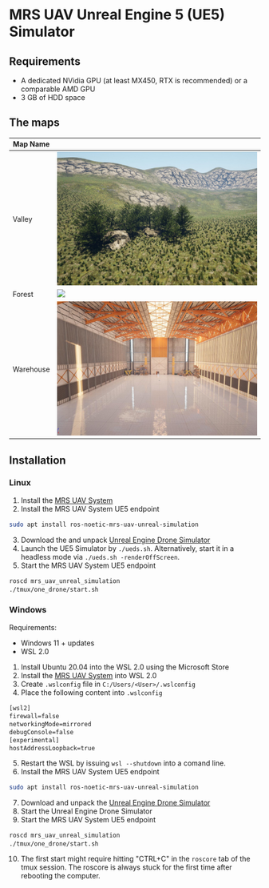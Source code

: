 # MRS UAV Unreal Engine 5 (UE5) Simulator

## Requirements

* A dedicated NVidia GPU (at least MX450, RTX is recommended) or a comparable AMD GPU
* 3 GB of HDD space

## The maps

| Map Name  |                         |
|-----------|-------------------------|
| Valley    | ![](.fig/valley.jpg)    |
| Forest    | ![](.fig/forest.jpg)    |
| Warehouse | ![](.fig/warehouse.jpg) |

## Installation

### Linux

1. Install the [MRS UAV System](https://github.com/ctu-mrs/mrs_uav_system)
2. Install the MRS UAV System UE5 endpoint
```bash
sudo apt install ros-noetic-mrs-uav-unreal-simulation
```
3. Download the and unpack [Unreal Engine Drone Simulator](https://nasmrs.felk.cvut.cz/index.php/s/MnGARsSwnpeVy5z)
4. Launch the UE5 Simulator by `./ueds.sh`. Alternatively, start it in a headless mode via `./ueds.sh -renderOffScreen`.
5. Start the MRS UAV System UE5 endpoint
```bash
roscd mrs_uav_unreal_simulation
./tmux/one_drone/start.sh
```

### Windows

Requirements:
* Windows 11 + updates
* WSL 2.0

1. Install Ubuntu 20.04 into the WSL 2.0 using the Microsoft Store
2. Install the [MRS UAV System](https://github.com/ctu-mrs/mrs_uav_system) into WSL 2.0
3. Create `.wslconfig` file in `C:/Users/<User>/.wslconfig`
4. Place the following content into `.wslconfig`
```
[wsl2]
firewall=false
networkingMode=mirrored
debugConsole=false
[experimental]
hostAddressLoopback=true
```
5. Restart the WSL by issuing `wsl --shutdown` into a comand line.
6. Install the MRS UAV System UE5 endpoint
```bash
sudo apt install ros-noetic-mrs-uav-unreal-simulation
```
7. Download and unpack the [Unreal Engine Drone Simulator](https://nasmrs.felk.cvut.cz/index.php/s/MnGARsSwnpeVy5z)
8. Start the Unreal Engine Drone Simulator
9. Start the MRS UAV System UE5 endpoint
```bash
roscd mrs_uav_unreal_simulation
./tmux/one_drone/start.sh
```
10. The first start might require hitting "CTRL+C" in the `roscore` tab of the tmux session. The roscore is always stuck for the first time after rebooting the computer.
